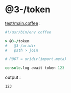 [‼️]: ✏️README.mdt

# @3-/token

[test/main.coffee](./test/main.coffee) :

```coffee
#!/usr/bin/env coffee

> @3-/token
#   @3-/uridir
#   path > join

# ROOT = uridir(import.meta)

console.log await token 123
```

output :

```
123
```
